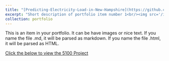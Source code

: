 ```yaml
---
title: "[Predicting-Electricity-Load-in-New-Hampshire](https://github.com/Ruqhaiya/Predicting-Electricity-Load-in-New-Hampshire/blob/main/5100_Project_Combined.ipynb)"
excerpt: "Short description of portfolio item number 1<br/><img src='/images/500x300.png'>"
collection: portfolio
---
```


This is an item in your portfolio. It can be have images or nice text. If you name the file .md, it will be parsed as markdown. If you name the file .html, it will be parsed as HTML. 

[Click the below to view the 5100 Project](https://github.com/Ruqhaiya/Predicting-Electricity-Load-in-New-Hampshire/blob/main/5100_Project_Combined.ipynb)


 
